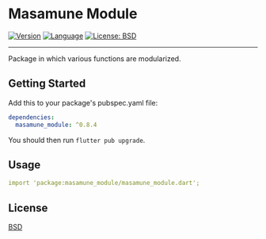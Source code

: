 # Masamune Module

[![Version](https://img.shields.io/badge/version-0.8.4-blue.svg)](https://mathru.net)
[![Language](https://img.shields.io/badge/language-dart-blue.svg)](https://dart.dev/)
[![License: BSD](https://img.shields.io/badge/license-BSD-purple.svg)](https://opensource.org/licenses/BSD-3-Clause)

---------------------------------------

Package in which various functions are modularized.

## Getting Started

Add this to your package's pubspec.yaml file:
```yaml
dependencies:
  masamune_module: ^0.8.4
```
You should then run `flutter pub upgrade`.

## Usage

```yaml
import 'package:masamune_module/masamune_module.dart';
```

## License

[BSD](LICENSE)
